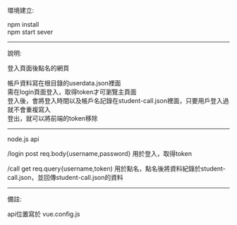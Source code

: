 環境建立:

npm install  
npm start sever  

--------------------------------
說明:

登入頁面後點名的網頁

帳戶資料寫在根目錄的userdata.json裡面  
需在login頁面登入，取得token才可瀏覽主頁面  
登入後，會將登入時間以及帳戶名記錄在student-call.json裡面，只要用戶登入過就不會重複寫入  
登出，就可以將前端的token移除

--------------------------------
node.js api

/login post req.body{username,password}
用於登入，取得token

/call get req.query{username,token)
用於點名，點名後將資料紀錄於student-call.json，並回傳student-call.json的資料


--------------------------------
備註:

api位置寫於 vue.config.js

